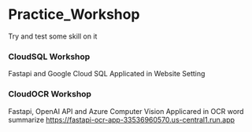 # Practice_Workshop
Try and test some skill on it

### CloudSQL Workshop
Fastapi and Google Cloud SQL Applicated in Website Setting

### CloudOCR Workshop
Fastapi, OpenAI API and Azure Computer Vision Applicared in OCR word summarize
https://fastapi-ocr-app-33536960570.us-central1.run.app